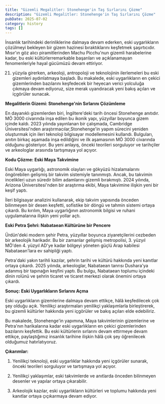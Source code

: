 ```yaml
---
title: "Gizemli Megalitler: Stonehenge'in Taş Sırlarını Çözme"
description: "Gizemli Megalitler: Stonehenge'in Taş Sırlarını Çözme"
pubDate: 2025-07-02
category: history
tags: []
---
```


İnsanlık tarihindeki derinliklerine dalmaya devam ederken, eski uygarlıkların çözülmeyi bekleyen bir gizem hazinesi bıraktıklarını keşfetmek şaşırtıcıdır. Mısır'ın göz alıcı piramitlerinden Machu Picchu'nun gizemli harabelerine kadar, bu eski kültürlerremarkable başarıları ve açıklanamayan fenomenleriyle hayal gücümüzü devam ettiriyor.

21. yüzyıla girerken, arkeoloji, antropoloji ve teknolojinin ilerlemeleri bu eski gizemleri aydınlatmaya başladı. Bu makalede, eski uygarlıkların en çekici gizemlerinden bazılarını keşfedecek bir heyecan verici yolculuğa çıkmaya devam ediyoruz, size merak uyandıracak yeni bakış açıları ve içgörüler sunacak.

**Megalitlerin Gizemi: Stonehenge'nin Sırlarını Çözümleme**

En dayanıklı gizemlerden biri, İngiltere'deki tarih öncesi Stonehenge anıtıdır. MÖ 3000 civarında inşa edilen bu ikonik yapı, yüzyıllar boyunca gizem içinde kaldı. 2023 yılında yayınlanan bir çalışmada, Cambridge Üniversitesi'nden araştırmacılar,Stonehenge'in yapım sürecini yeniden oluşturmak için ileri teknoloji bilgisayar modellemesini kullandı. Bulguları, anıtın birkaç aşamada inşa edildiğini ve ilk aşamasının MÖ 3000 civarında olduğunu gösteriyor. Bu yeni anlayış, önceki teorileri sorguluyor ve tarihçiler ve arkeologlar arasında tartışmaya yol açıyor.

**Kodu Çözme: Eski Maya Takvimine**

Eski Maya uygarlığı, astronomik olayları ve gökyüzü hizalamalarını öngörebilen gelişmiş bir takvim sistemiyle tanınmıştı. Ancak, bu takvimin incelikleri uzun süredir bilim adamlarını gizemli bırakmıştı. 2024 yılında, Arizona Üniversitesi'nden bir araştırma ekibi, Maya takvimine ilişkin yeni bir keşif yaptı.

İleri bilgisayar analizini kullanarak, ekip takvim yapısında önceden bilinmeyen bir desen keşfetti, sofistike bir döngü ve tahmin sistemi ortaya çıkardı. Bu kırılım, Maya uygarlığının astronomik bilgisi ve ruhani uygulamalarına ilişkin yeni yollar açtı.

**Eski Petra Şehri: Nabataean Kültürüne bir Pencere**

Ürdün'deki modern şehir Petra, yüzyıllar boyunca ziyaretçilerini cezbeden bir arkeolojik harikadır. Bu bir zamanlar gelişmiş metropolisi, 3. yüzyıl MÖ'den 4. yüzyıl AD'ye kadar bölgeyi yöneten güçlü Arap kabilesi Nabataean'lara ev sahipliği yaptı.

Petra'daki yakın tarihli kazılar, şehrin tarihi ve kültürü hakkında yeni kanıtlar ortaya çıkardı. 2025 yılında, arkeologlar, Nabataean tanrısı Dushara'ya adanmış bir tapınağın keşfini yaptı. Bu bulgu, Nabataean toplumu içindeki dinin rolünü ve şehrin ticaret ve ticaret merkezi olarak önemini ortaya çıkardı.

**Sonuç: Eski Uygarlıkların Sırlarını Açma**

Eski uygarlıkların gizemlerine dalmaya devam ettikçe, hâlâ keşfedilecek çok şey olduğu açık. Yenilikçi araştırmaları yenilikçi yaklaşımlarla birleştirerek, bu gizemli kültürler hakkında yeni içgörüler ve bakış açıları elde edebiliriz.

Bu makalede, Stonehenge'in yapımına, Maya takvimlerinin gizemlerine ve Petra'nın harikalarına kadar eski uygarlıkların en çekici gizemlerinden bazılarını keşfettik. Bu eski kültürlerin sırlarını devam ettirmeye devam ettikçe, paylaştığımız insanlık tarihine ilişkin hâlâ çok şey öğrenilecek olduğumuz hatırlatıyoruz.

**Çıkarımlar:**

1. Yenilikçi teknoloji, eski uygarlıklar hakkında yeni içgörüler sunarak, önceki teorileri sorguluyor ve tartışmaya yol açıyor.

2. Yenilikçi yaklaşımlar, eski takvimlerde ve anıtlarda önceden bilinmeyen desenler ve yapılar ortaya çıkarabilir.

3. Arkeolojik kazılar, eski uygarlıkların kültürleri ve toplumu hakkında yeni kanıtlar ortaya çıçıkarmaya devam ediyor.
